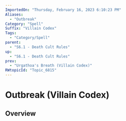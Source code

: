 ```yaml
---
ImportedOn: "Thursday, February 16, 2023 6:10:23 PM"
Aliases:
  - "Outbreak"
Category: "Spell"
Suffix: "Villain Codex"
Tags:
  - "Category/Spell"
parent:
  - "S6.1 - Death Cult Rules"
up:
  - "S6.1 - Death Cult Rules"
prev:
  - "Urgathoa's Breath (Villain Codex)"
RWtopicId: "Topic_6815"
---
```

# Outbreak (Villain Codex)
## Overview
